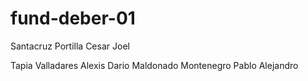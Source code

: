 # fund-deber-01
Santacruz Portilla Cesar Joel

Tapia Valladares Alexis Dario
Maldonado Montenegro Pablo Alejandro


